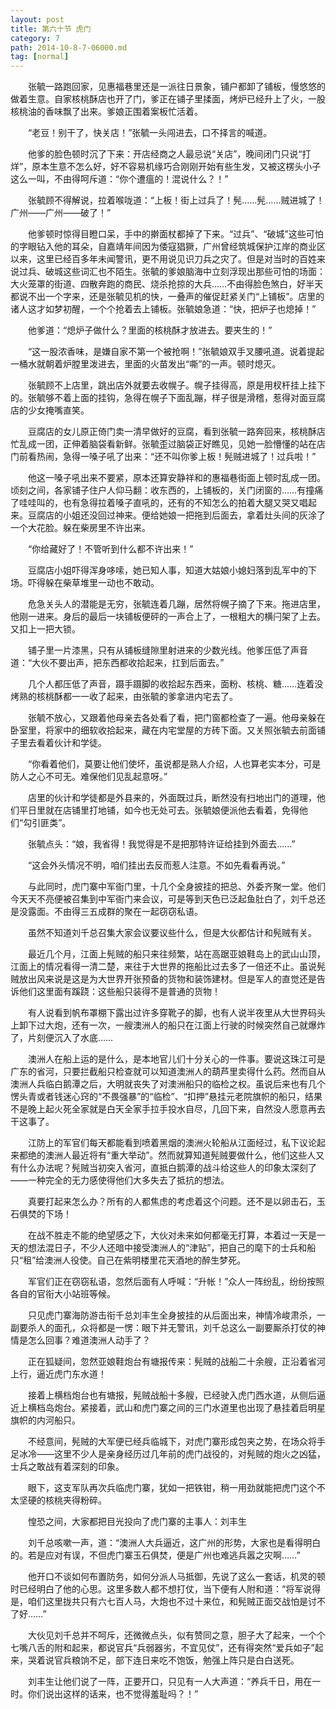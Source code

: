 ```yaml
---
layout: post
title: 第六十节 虎门
category: 7
path: 2014-10-8-7-06000.md
tag: [normal]
---
```


　　张毓一路跑回家，见惠福巷里还是一派往日景象，铺户都卸了铺板，慢悠悠的做着生意。自家核桃酥店也开了门，爹正在铺子里揉面，烤炉已经升上了火，一股核桃油的香味飘了出来。爹娘正围着案板忙活着。

　　“老豆！别干了，快关店！”张毓一头闯进去，口不择言的喊道。

　　他爹的脸色顿时沉了下来：开店经商之人最忌说“关店”，晚间闭门只说“打烊”，原本生意不怎么好，好不容易机缘巧合刚刚开始有些生发，又被这楞头小子这么一叫，不由得呵斥道：“你个遭瘟的！混说什么？！”

　　张毓顾不得解说，拉着喉咙道：“上板！街上过兵了！髡……髡……贼进城了！广州——广州——破了！”

　　他爹顿时惊得目瞪口呆，手中的擀面杖都掉了下来。“过兵”、“破城”这些可怕的字眼钻入他的耳朵，自嘉靖年间因为倭寇猖獗，广州曾经筑城保护江岸的商业区以来，这里已经百多年未闻警讯，更不用说见识刀兵之灾了。但是对当时的百姓来说过兵、破城这些词汇也不陌生。张毓的爹娘脑海中立刻浮现出那些可怕的场面：大火笼罩的街道、四散奔跑的商民、烧杀抢掠的大兵……不由得脸色煞白，好半天都说不出一个字来，还是张毓见机的快，一叠声的催促赶紧关门“上铺板”。店里的诸人这才如梦初醒，一个个抢着去上铺板。张毓娘急道：“快，把炉子也熄掉！”

　　他爹道：“熄炉子做什么？里面的核桃酥才放进去。要夹生的！”

　　“这一股浓香味，是嫌自家不第一个被抢啊！”张毓娘双手叉腰吼道。说着提起一桶水就朝着炉膛里泼进去，里面的火苗发出“嘶”的一声。顿时熄灭。

　　张毓顾不上店里，跳出店外就要去收幌子。幌子挂得高，原是用杈杆挂上挂下的。张毓够不着上面的挂钩，急得在幌子下面乱蹦，样子很是滑稽，惹得对面豆腐店的少女掩嘴直笑。

　　豆腐店的女儿原正倚门卖一清早做好的豆腐，看到张毓一路奔回来，核桃酥店忙乱成一团，正伸着脑袋看新鲜。张毓歪过脑袋正好瞧见，见她一脸懵懂的站在店门前看热闹，急得一嗓子吼了出来：“还不叫你爹上板！髡贼进城了！过兵啦！”

　　他这一嗓子吼出来不要紧，原本还算安静祥和的惠福巷街面上顿时乱成一团。顷刻之间，各家铺子住户人仰马翻：收东西的，上铺板的，关门闭窗的……有撞痛了哇哇叫的，也有急得拉着嗓子直吼的，还有的不知怎么的拍着大腿又哭又唱起来。豆腐店的小姐还没回过神来。便给她娘一把拖到后面去，拿着灶头间的灰涂了一个大花脸。躲在柴房里不许出来。

　　“你给藏好了！不管听到什么都不许出来！”

　　豆腐店小姐吓得浑身哆嗦，她已知人事，知道大姑娘小媳妇落到乱军中的下场。吓得躲在柴草堆里一动也不敢动。

　　危急关头人的潜能是无穷，张毓连着几蹦，居然将幌子摘了下来。拖进店里，他刚一进来。身后的最后一块铺板便砰的一声合上了，一根粗大的横闩架了上去。又扣上一把大锁。

　　铺子里一片漆黑，只有从铺板缝隙里射进来的少数光线。他爹压低了声音道：“大伙不要出声，把东西都收拾起来，扛到后面去。”

　　几个人都压低了声音，蹑手蹑脚的收拾起东西来，面粉、核桃、糖……连着没烤熟的核桃酥都一一收了起来，由张毓的爹拿进内宅去了。

　　张毓不放心，又跟着他母亲去各处看了看，把门窗都检查了一遍。他母亲躲在卧室里，将家中的细软收拾起来，藏在内宅堂屋的方砖下面。又关照张毓去前面铺子里去看着伙计和学徒。

　　“你看着他们，莫要让他们使坏，虽说都是熟人介绍，人也算老实本分，可是防人之心不可无。难保他们见乱起意呀。”

　　店里的伙计和学徒都是外县来的，外面既过兵，断然没有扫地出门的道理，他们平日里就在店铺里打地铺，如今也无处可去。张毓娘便派他去看着，免得他们“勾引匪类”。

　　张毓点头：“娘，我省得！我觉得是不是把那特许证给挂到外面去……”

　　“这会外头情况不明，咱们挂出去反而惹人注意。不如先看看再说。”

　　与此同时，虎门寨中军衙门里，十几个全身披挂的把总、外委齐聚一堂。他们今天天不亮便被召集到中军衙门来会议，可是等到天色已泛起鱼肚白了，刘千总还是没露面。不由得三五成群的聚在一起窃窃私语。

　　虽然不知道刘千总召集大家会议要议些什么，但是大伙都估计和髡贼有关。

　　最近几个月，江面上髡贼的船只来往频繁，站在高踞亚娘鞋岛上的武山山顶，江面上的情况看得一清二楚，来往于大世界的拖船比过去多了一倍还不止。虽说髡贼放出风来说是这是为大世界开张预备的货物和装饰建材。但是军人的直觉还是告诉他们这里面有蹊跷：这些船只装得不是普通的货物！

　　有人说看到帆布罩棚下露出过许多穿靴子的脚，也有人说半夜里从大世界码头上卸下过大炮，还有一次，一艘澳洲人的船只在江面上行驶的时候突然自己就爆炸了，片刻便沉入了水底……

　　澳洲人在船上运的是什么，是本地官儿们十分关心的一件事。要说这珠江可是广东的省河，只要拦截船只检查就可以知道澳洲人的葫芦里卖得什么药。然而自从澳洲人兵临白鹅潭之后，大明就丧失了对澳洲船只的临检之权。虽说后来也有几个愣头青或者钱迷心窍的“不畏强暴”的“临检”、“扣押”悬挂元老院旗帜的船只，结果不是晚上起火死全家就是白天全家手拉手投水自尽，几回下来，自然没人愿意再去干这事了。

　　江防上的军官们每天都能看到喷着黑烟的澳洲火轮船从江面经过，私下议论起来都绝的澳洲人最近将有“重大举动”。然而就算知道髡贼要做什么，他们这些人又有什么办法呢？髡贼当初突入省河，直抵白鹅潭的战斗给这些人的印象太深刻了——一种完全的无力感使得他们大多失去了抵抗的想法。

　　真要打起来怎么办？所有的人都焦虑的考虑着这个问题。还不是以卵击石，玉石俱焚的下场！

　　在战不胜走不能的绝望感之下，大伙对未来如何都毫无打算，本着过一天是一天的想法混日子，不少人还暗中接受澳洲人的“津贴”，把自己的麾下的士兵和船只“租”给澳洲人役使。自己在紫明楼里花天酒地的醉生梦死。

　　军官们正在窃窃私语，忽然后面有人呼喊：“升帐！”众人一阵纷乱，纷纷按照各自的官衔大小站班等候。

　　只见虎门寨海防游击衔千总刘丰生全身披挂的从后面出来，神情冷峻肃杀，一副要杀人的面孔，众将都是一愣：眼下并无警讯，刘千总这么一副要厮杀打仗的神情是怎么回事？难道澳洲人动手了？

　　正在狐疑间，忽然亚娘鞋炮台有塘报传来：髡贼的战船二十余艘，正沿着省河上行，逼近虎门东水道！

　　接着上横档炮台也有塘报，髡贼战船十多艘，已经驶入虎门西水道，从侧后逼近上横档岛炮台。紧接着，武山和虎门寨之间的三门水道里也出现了悬挂着启明星旗帜的内河船只。

　　不经意间，髡贼的大军便已经兵临城下，对虎门寨形成包夹之势，在场众将手足冰冷——这里不少人是亲身经历过几年前的虎门战役的，对髡贼的炮火之凶猛，士兵之敢战有着深刻的印象。

　　眼下，这支军队再次兵临虎门寨，犹如一把铁钳，稍一用劲就能把虎门这个不太坚硬的核桃夹得粉碎。

　　惶恐之间，大家都把目光投向了虎门寨的主事人：刘丰生

　　刘千总咳嗽一声，道：“澳洲人大兵逼近，这广州的形势，大家也是看得明白的。若是应对有误，不但虎门寨玉石俱焚，便是广州也难逃兵嚣之灾啊……”

　　他开口不谈如何布置防务，如何分派人马抵御，先说了这么一套话，机灵的顿时已经明白了他的心思。这里多数人都不想打仗，当下便有人附和道：“将军说得是，咱们这里拢共只有六七百人马，大炮也不过十来位，和髡贼正面交战怕是讨不了好……”

　　大伙见刘千总并不呵斥，还微微点头，似有赞同之意，胆子大了起来，一个个七嘴八舌的附和起来，都说官兵“兵弱器劣，不宜见仗”，还有得突然“爱兵如子”起来，哭着说官兵粮饷不足，部下连日来吃不饱饭，勉强上阵只是白白送死。

　　刘丰生让他们说了一阵，正要开口，只见有一人大声道：“养兵千日，用在一时。你们说出这样的话来，也不觉得羞耻吗？！”
